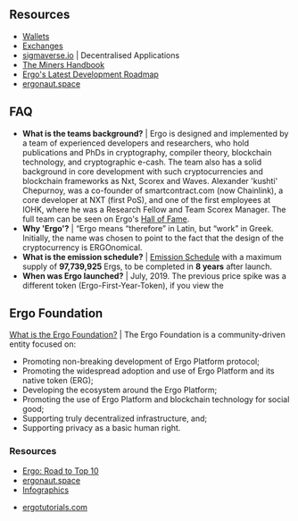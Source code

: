 ## Resources
- [Wallets](https://ergoplatform.org/en/wallets/)
- [Exchanges](https://ergoplatform.org/en/exchanges/)
- [sigmaverse.io](https://sigmaverse.io/) | Decentralised Applications
- [The Miners Handbook](https://ergonaut.space/Mining) 
- [Ergo's Latest Development Roadmap](https://ergonaut.space/en/roadmap)
- [ergonaut.space](https://ergonaut.space/en/home)

## FAQ 
- **What is the teams background?** | Ergo is designed and implemented by a team of experienced developers and researchers, who hold publications and PhDs in cryptography, compiler theory, blockchain technology, and cryptographic e-cash. The team also has a solid background in core development with such cryptocurrencies and blockchain frameworks as Nxt, Scorex and Waves. Alexander 'kushti' Chepurnoy, was a co-founder of smartcontract.com (now Chainlink), a core developer at NXT (first PoS), and one of the first employees at IOHK, where he was a Research Fellow and Team Scorex Manager. The full team can be seen on Ergo's [Hall of Fame](https://ergoplatform.org/en/hall_of_fame/).
- **Why 'Ergo'?** | “Ergo means “therefore” in Latin, but “work” in Greek. Initially, the name was chosen to point to the fact that the design of the cryptocurrency is ERGOnomical.
- **What is the emission schedule?** | [Emission Schedule](https://ergoplatform.org/en/blog/2019_05_20-curve/) with a maximum supply of **97,739,925** Ergs, to be completed in **8 years** after launch. 
- **When was Ergo launched?** | July, 2019. The previous price spike was a different token (Ergo-First-Year-Token), if you view the 

## Ergo Foundation
[What is the Ergo Foundation?](https://ergoplatform.org/en/foundation/)  | The Ergo Foundation is a community-driven entity focused on:

  - Promoting non-breaking development of Ergo Platform protocol;
  - Promoting the widespread adoption and use of Ergo Platform and its native token (ERG);
  - Developing the ecosystem around the Ergo Platform;
  - Promoting the use of Ergo Platform and blockchain technology for social good;
  - Supporting truly decentralized infrastructure, and;
  - Supporting privacy as a basic human right.

### Resources

* [Ergo: Road to Top 10](https://thecryptodrip.com/ergo-deep-dive/)
* [ergonaut.space](https://ergonaut.space/)
* [Infographics](https://ergosites.github.io/#ex2-tabs-2)
- [ergotutorials.com](https://ergotutorials.com/)

